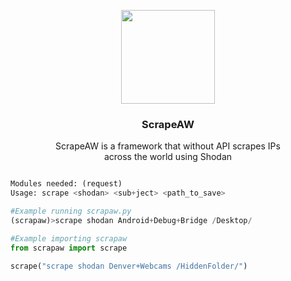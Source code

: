 <p align="center"><img src="https://media.discordapp.net/attachments/996557711409954828/996850065996009573/scraping.png" style="text-align: center" width="150px" height="150px"></p>

<h3 align="center">ScrapeAW</h3>


<p align="center">ScrapeAW is a framework that without API scrapes
IPs<br>across the world using Shodan</p>


```python

Modules needed: (request)
Usage: scrape <shodan> <sub+ject> <path_to_save>

#Example running scrapaw.py
(scrapaw)>scrape shodan Android+Debug+Bridge /Desktop/

#Example importing scrapaw
from scrapaw import scrape

scrape("scrape shodan Denver+Webcams /HiddenFolder/")

```
